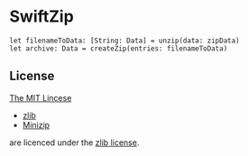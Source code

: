 # SwiftZip

```
let filenameToData: [String: Data] = unzip(data: zipData)
let archive: Data = createZip(entries: filenameToData)
```

## License 

[The MIT Lincese](https://github.com/qoncept/swift-zip/blob/master/LICENSE)

- [zlib](https://github.com/madler/zlib)
- [Minizip](https://github.com/nmoinvaz/minizip)

are licenced under the [zlib license](http://www.zlib.net/zlib_license.html).
